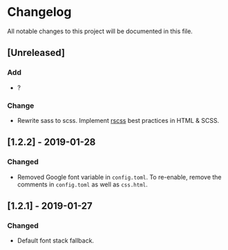 # Changelog
All notable changes to this project will be documented in this file.

## [Unreleased]
### Add
- ?
### Change
- Rewrite sass to scss. Implement [rscss](https://rscss.io) best practices in HTML & SCSS.

## [1.2.2] - 2019-01-28
### Changed
- Removed Google font variable in `config.toml`. To re-enable, remove the comments in `config.toml` as well as `css.html`.

## [1.2.1] - 2019-01-27
### Changed
- Default font stack fallback.